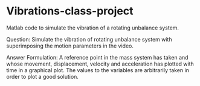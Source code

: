 # Vibrations-class-project
Matlab code to simulate the vibration of a rotating unbalance system.

Question: Simulate the vibration of rotating unbalance system with superimposing the motion parameters in the video.

Answer Formulation:
A reference point in the mass system has taken and whose movement, displacement, velocity and acceleration has plotted with time in a graphical plot. The values to the variables are arbitrarily taken in order to plot a good solution.
